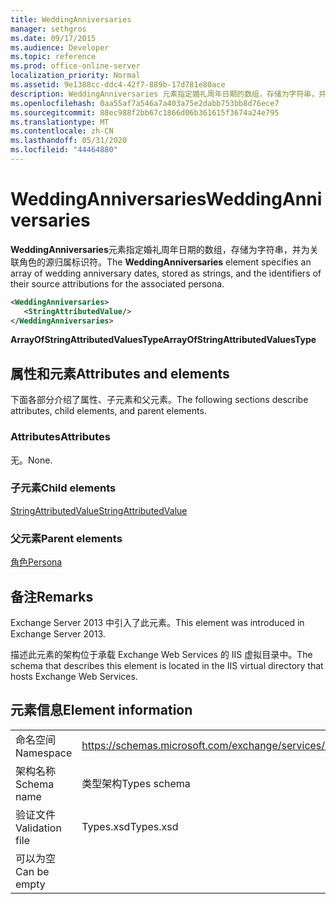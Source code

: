 ```yaml
---
title: WeddingAnniversaries
manager: sethgros
ms.date: 09/17/2015
ms.audience: Developer
ms.topic: reference
ms.prod: office-online-server
localization_priority: Normal
ms.assetid: 9e1388cc-ddc4-42f7-889b-17d781e80ace
description: WeddingAnniversaries 元素指定婚礼周年日期的数组，存储为字符串，并为关联角色的源归属标识符。
ms.openlocfilehash: 0aa55af7a546a7a403a75e2dabb753bb8d76ece7
ms.sourcegitcommit: 88ec988f2bb67c1866d06b361615f3674a24e795
ms.translationtype: MT
ms.contentlocale: zh-CN
ms.lasthandoff: 05/31/2020
ms.locfileid: "44464880"
---
```

# <a name="weddinganniversaries"></a><span data-ttu-id="5d4b8-103">WeddingAnniversaries</span><span class="sxs-lookup"><span data-stu-id="5d4b8-103">WeddingAnniversaries</span></span>

<span data-ttu-id="5d4b8-104">**WeddingAnniversaries**元素指定婚礼周年日期的数组，存储为字符串，并为关联角色的源归属标识符。</span><span class="sxs-lookup"><span data-stu-id="5d4b8-104">The **WeddingAnniversaries** element specifies an array of wedding anniversary dates, stored as strings, and the identifiers of their source attributions for the associated persona.</span></span> 
  
```XML
<WeddingAnniversaries>
   <StringAttributedValue/>
</WeddingAnniversaries>
```

 <span data-ttu-id="5d4b8-105">**ArrayOfStringAttributedValuesType**</span><span class="sxs-lookup"><span data-stu-id="5d4b8-105">**ArrayOfStringAttributedValuesType**</span></span>
## <a name="attributes-and-elements"></a><span data-ttu-id="5d4b8-106">属性和元素</span><span class="sxs-lookup"><span data-stu-id="5d4b8-106">Attributes and elements</span></span>

<span data-ttu-id="5d4b8-107">下面各部分介绍了属性、子元素和父元素。</span><span class="sxs-lookup"><span data-stu-id="5d4b8-107">The following sections describe attributes, child elements, and parent elements.</span></span>
  
### <a name="attributes"></a><span data-ttu-id="5d4b8-108">Attributes</span><span class="sxs-lookup"><span data-stu-id="5d4b8-108">Attributes</span></span>

<span data-ttu-id="5d4b8-109">无。</span><span class="sxs-lookup"><span data-stu-id="5d4b8-109">None.</span></span>
  
### <a name="child-elements"></a><span data-ttu-id="5d4b8-110">子元素</span><span class="sxs-lookup"><span data-stu-id="5d4b8-110">Child elements</span></span>

[<span data-ttu-id="5d4b8-111">StringAttributedValue</span><span class="sxs-lookup"><span data-stu-id="5d4b8-111">StringAttributedValue</span></span>](stringattributedvalue.md)
  
### <a name="parent-elements"></a><span data-ttu-id="5d4b8-112">父元素</span><span class="sxs-lookup"><span data-stu-id="5d4b8-112">Parent elements</span></span>

[<span data-ttu-id="5d4b8-113">角色</span><span class="sxs-lookup"><span data-stu-id="5d4b8-113">Persona</span></span>](persona.md)
  
## <a name="remarks"></a><span data-ttu-id="5d4b8-114">备注</span><span class="sxs-lookup"><span data-stu-id="5d4b8-114">Remarks</span></span>

<span data-ttu-id="5d4b8-115">Exchange Server 2013 中引入了此元素。</span><span class="sxs-lookup"><span data-stu-id="5d4b8-115">This element was introduced in Exchange Server 2013.</span></span>
  
<span data-ttu-id="5d4b8-116">描述此元素的架构位于承载 Exchange Web Services 的 IIS 虚拟目录中。</span><span class="sxs-lookup"><span data-stu-id="5d4b8-116">The schema that describes this element is located in the IIS virtual directory that hosts Exchange Web Services.</span></span>
  
## <a name="element-information"></a><span data-ttu-id="5d4b8-117">元素信息</span><span class="sxs-lookup"><span data-stu-id="5d4b8-117">Element information</span></span>

|||
|:-----|:-----|
|<span data-ttu-id="5d4b8-118">命名空间</span><span class="sxs-lookup"><span data-stu-id="5d4b8-118">Namespace</span></span>  <br/> |https://schemas.microsoft.com/exchange/services/2006/types  <br/> |
|<span data-ttu-id="5d4b8-119">架构名称</span><span class="sxs-lookup"><span data-stu-id="5d4b8-119">Schema name</span></span>  <br/> |<span data-ttu-id="5d4b8-120">类型架构</span><span class="sxs-lookup"><span data-stu-id="5d4b8-120">Types schema</span></span>  <br/> |
|<span data-ttu-id="5d4b8-121">验证文件</span><span class="sxs-lookup"><span data-stu-id="5d4b8-121">Validation file</span></span>  <br/> |<span data-ttu-id="5d4b8-122">Types.xsd</span><span class="sxs-lookup"><span data-stu-id="5d4b8-122">Types.xsd</span></span>  <br/> |
|<span data-ttu-id="5d4b8-123">可以为空</span><span class="sxs-lookup"><span data-stu-id="5d4b8-123">Can be empty</span></span>  <br/> ||
   

